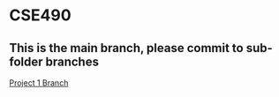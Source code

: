 # CSE490

## This is the main branch, please commit to sub-folder branches

[Project 1 Branch](https://github.com/ushin176/CSE490/tree/project1)
